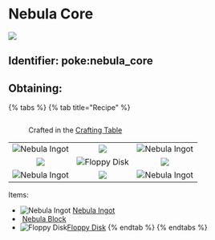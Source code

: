 # Nebula Core

![](https://github.com/ItsMePok/PFE/assets/136857747/f04abb7a-ffa4-4efb-906a-e6e03a498a5f)

## Identifier: **poke:nebula\_core**



## Obtaining:

{% tabs %}
{% tab title="Recipe" %}
<figure><img src="https://minecraft.wiki/images/thumb/Crafting_Table_JE4_BE3.png/150px-Crafting_Table_JE4_BE3.png?5767f" alt=""><figcaption><p>Crafted in the <a href="https://minecraft.wiki/w/Crafting_Table">Crafting Table</a></p></figcaption></figure>

|                                                                                                  |                                                                                                       |                                                                                                  |
| :----------------------------------------------------------------------------------------------: | :---------------------------------------------------------------------------------------------------: | :----------------------------------------------------------------------------------------------: |
| ![Nebula Ingot](https://github.com/user-attachments/assets/21b0e1ab-de86-4f43-8618-453683820f4b) |          ![](https://github.com/user-attachments/assets/d7998150-2531-4071-91d8-5210c8bc5795)         | ![Nebula Ingot](https://github.com/user-attachments/assets/21b0e1ab-de86-4f43-8618-453683820f4b) |
|       ![](https://github.com/user-attachments/assets/d7998150-2531-4071-91d8-5210c8bc5795)       | ![Floppy Disk](https://github.com/ItsMePok/PFE/assets/136857747/e9d33ff5-9520-4b5d-99f6-33a9906ee64b) |       ![](https://github.com/user-attachments/assets/d7998150-2531-4071-91d8-5210c8bc5795)       |
| ![Nebula Ingot](https://github.com/user-attachments/assets/21b0e1ab-de86-4f43-8618-453683820f4b) |          ![](https://github.com/user-attachments/assets/d7998150-2531-4071-91d8-5210c8bc5795)         | ![Nebula Ingot](https://github.com/user-attachments/assets/21b0e1ab-de86-4f43-8618-453683820f4b) |

Items:

* <img src="https://github.com/user-attachments/assets/21b0e1ab-de86-4f43-8618-453683820f4b" alt="Nebula Ingot" data-size="line"> [Nebula Ingot](../ingots/nebula-ingot.md)
* <img src="https://github.com/user-attachments/assets/d7998150-2531-4071-91d8-5210c8bc5795" alt="" data-size="line"> [Nebula Block](../../blocks/ore-blocks/nebula-block.md)
* <img src="https://github.com/ItsMePok/PFE/assets/136857747/e9d33ff5-9520-4b5d-99f6-33a9906ee64b" alt="Floppy Disk" data-size="line">[Floppy Disk](../boss-drops/floppy-disk.md)
{% endtab %}
{% endtabs %}
